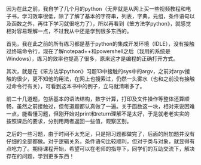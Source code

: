 因为在此之前，我自学了几个月的python（无非就是从网上买一些视频教程和电子书，学习效率很低，除了了解了基本的字符串，列表，字典，元组，条件语句以及函数之外，再往下学习就很吃力了），所以再看到《笨方法学python》，就感觉相对容易理解一点，不过我从中还是学到很多东西的。

首先，我在此之前的所有练习都是基于python的集成开发环境（IDLE），没有接触过终端命令行，现在了解notepad++和powershell之后（我用的系统是Windows），练习的效率也提高了很多，原来这才是编程的正确打开方式。

其次，就是在《笨方法学python》习题13中接触的sys中的argv，之前对argv接触的很少，更不知他的用法，在网上也搜索过，仍然一头雾水（也和之前没有接触过命令行有关），可看到这本书中的例子，立马就清晰多了。

前二十几道题，包括基本的语法结构，数字计算，打印及文件操作等整体还算顺畅，虽然之前接触过，但每道题都认真做了一遍。关于函数这一块，相对来说困难一点，能看懂习题，但刚开始对print和return理解不是太好，于是就老老实实的按照课后的要求，分别用两者返回一些值，观察区别。

之后的一些习题，由于时间不太充足，只是把习题都做完了，后面的附加题并没有仔细的全部都做。对于逻辑关系，条件语句比较顺利，但对于类与对象，就显得有点吃力了。期待课程开始，希望可以在老师的指导下，同学们的互助交流下，解决存在的问题，学到更多东西！










